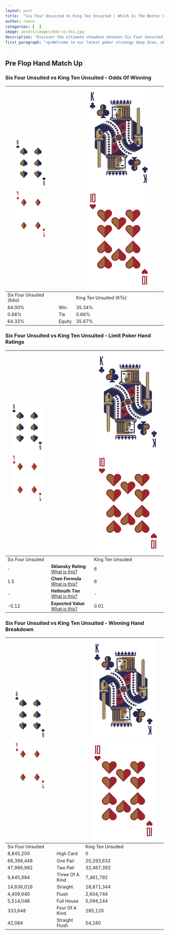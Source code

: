 ```yaml
---
layout: post
title:  "Six Four Unsuited Vs King Ten Unsuited | Which Is The Better Hand In Poker? A Complete Guide"
author: reece
categories: [  ]
image: assets/images/64o-vs-kto.jpg
description: "Discover the ultimate showdown between Six Four Unsuited and King Ten Unsuited in poker! Uncover the odds, strategies, and scenarios where one hand triumphs over the other. Get ready to up your poker game with this thrilling analysis."
first_paragraph: "<p>Welcome to our latest poker strategy deep dive, where we're pitting two distinct hands against each other in a high-stakes showdown: Six Four Unsuited vs King Ten Unsuited.</p><p>In the dynamic world of poker, every decision counts, and knowing which hand holds the upper hand is key to your success at the table.</p><p>In this article, we'll dissect these two hands, explore the scenarios where one dominates the other, and equip you with the knowledge to make strategic choices that can tip the odds in your favor.</p><p>Get ready to unravel the intriguing dynamics of these poker hands and elevate your game to new heights.</p>"
---
```




[comment]: # (sp0)

## Pre Flop Hand Match Up

<div class="table hand-ratings" markdown="1"> 



### Six Four Unsuited vs King Ten Unsuited - Odds Of Winning


    
| ![image info](assets/images/hand1/6.png) ![image info](assets/images/hand1/4o.png) |  | ![image info](assets/images/hand2/K.png) ![image info](assets/images/hand2/To.png) |
| -------- | -------- | -------- |
| Six Four Unsuited (64o) |  | King Ten Unsuited (KTo) |
| 64.00% | Win | 35.34% |
| 0.66% | Tie | 0.66% |
| 64.33% | Equity | 35.67% |




[comment]: # (sp1)



### Six Four Unsuited vs King Ten Unsuited - Limit Poker Hand Ratings


    
| ![image info](assets/images/hand1/6.png) ![image info](assets/images/hand1/4o.png) |  | ![image info](assets/images/hand2/K.png) ![image info](assets/images/hand2/To.png) |
| -------- | -------- | -------- |
| Six Four Unsuited |  | King Ten Unsuited |
| - | **Sklansky Rating** [What is this?](/sklansky-rating-explained) | 6 |
| 1.5 | **Chen Formula** [What is this?](/chen-formula-explained) | 6 |
| - | **Hellmuth Tier** [What is this?](/Hellmuth-tier-explained) | - |
| -0.12 | **Expected Value** [What is this?](/expected-value-explained) | 0.01 |




[comment]: # (sp2)



### Six Four Unsuited vs King Ten Unsuited - Winning Hand Breakdown


    
| ![image info](assets/images/hand1/6.png) ![image info](assets/images/hand1/4o.png) |  | ![image info](assets/images/hand2/K.png) ![image info](assets/images/hand2/To.png) |
| -------- | -------- | -------- |
| Six Four Unsuited |  | King Ten Unsuited |
| 8,845,200 | High Card | 0 |
| 66,386,448 | One Pair | 20,293,632 |
| 47,986,992 | Two Pair | 32,467,392 |
| 9,645,984 | Three Of A Kind | 7,461,792 |
| 14,636,016 | Straight | 18,871,344 |
| 4,409,640 | Flush | 2,604,744 |
| 5,514,048 | Full House | 5,094,144 |
| 333,648 | Four Of A Kind | 285,120 |
| 42,084 | Straight Flush | 54,180 |




[comment]: # (sp3)



</div>

[comment]: # (sp4)



[comment]: # (sp5)

